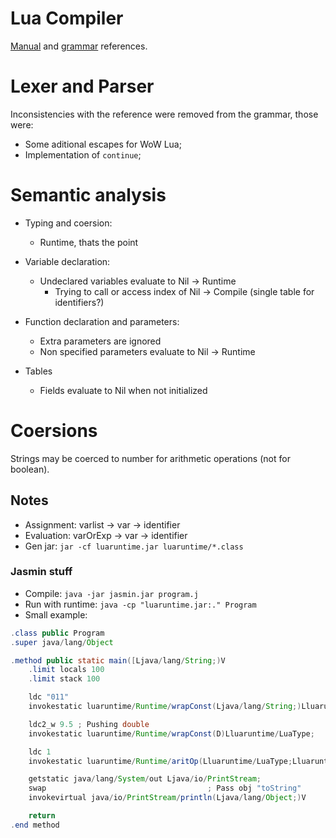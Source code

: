 # Lua Compiler

[Manual](https://www.lua.org/manual/5.4/manual.html) and
[grammar](https://github.com/antlr/grammars-v4/tree/master/lua) references.

# Lexer and Parser
Inconsistencies with the reference were removed from the grammar, those were:

- Some aditional escapes for WoW Lua;
- Implementation of `continue`;

# Semantic analysis

- Typing and coersion:
    - Runtime, thats the point

- Variable declaration:
    - Undeclared variables evaluate to Nil -> Runtime
        - Trying to call or access index of Nil -> Compile (single table for identifiers?)

- Function declaration and parameters:
    - Extra parameters are ignored
    - Non specified parameters evaluate to Nil -> Runtime

- Tables
    - Fields evaluate to Nil when not initialized

# Coersions
Strings may be coerced to number for arithmetic operations (not for boolean).

## Notes
- Assignment: varlist -> var -> identifier
- Evaluation: varOrExp -> var -> identifier
- Gen jar: `jar -cf luaruntime.jar luaruntime/*.class`

### Jasmin stuff
- Compile: `java -jar jasmin.jar program.j`
- Run with runtime: `java -cp "luaruntime.jar:." Program`
- Small example:

```java
.class public Program
.super java/lang/Object

.method public static main([Ljava/lang/String;)V
	.limit locals 100
	.limit stack 100

	ldc "011"
	invokestatic luaruntime/Runtime/wrapConst(Ljava/lang/String;)Lluaruntime/LuaType;

	ldc2_w 9.5 ; Pushing double
	invokestatic luaruntime/Runtime/wrapConst(D)Lluaruntime/LuaType;

	ldc 1
	invokestatic luaruntime/Runtime/aritOp(Lluaruntime/LuaType;Lluaruntime/LuaType;I)Lluaruntime/LuaType;

	getstatic java/lang/System/out Ljava/io/PrintStream;
	swap									; Pass obj "toString"
	invokevirtual java/io/PrintStream/println(Ljava/lang/Object;)V

	return
.end method
```
